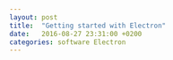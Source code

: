 ```yaml
---
layout: post
title:  "Getting started with Electron"
date:   2016-08-27 23:31:00 +0200
categories: software Electron
---
```


